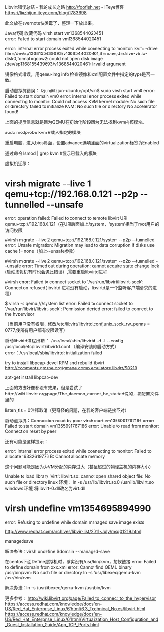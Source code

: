 Libvirt错误总结 - 我的成长之路 http://foofish.net - ITeye博客 https://liuzhijun.iteye.com/blog/1783698

此文放在evernote快发霉了，整理一下放出来。

Java代码  收藏代码
virsh start vm1368544020451  
 error: Failed to start domain vm1368544020451

error: internal error process exited while connecting to monitor: kvm: -drive file=/dev/sp1368155439693/v1368544020461,if=none,id=drive-virtio-disk0,format=qcow2: could not open disk image /dev/sp1368155439693/v1368544020461: Invalid argument

 

镜像格式错误，用qemu-img info 检查镜像和xml配置文件中指定的type是否一致。

 启动虚拟机错误：
lzjun@lzjun-ubuntu:/opt/vm$ sudo virsh start vm0
error: Failed to start domain vm0
error: internal error process exited while connecting to monitor: Could not access KVM kernel module: No such file or directory
failed to initialize KVM: No such file or directory
No accelerator found!

 

上面的提示信息就是因为QEMU在初始化阶段因为无法找到kvm内核模块。

sudo modprobe kvm   #载入指定的模块

重启电脑，进入bios界面，设置advance选项里面的virtualization标签为Enabled

通过命令 lsmod | grep kvm    #显示已载入的模块

 虚拟机迁移：
# virsh migrate --live 1 qemu+tcp://192.168.0.121 --p2p --tunnelled --unsafe 
error: operation failed: Failed to connect to remote libvirt URI qemu+tcp://192.168.0.121（在URI后面加上/system，‘system’相当于root用户的访问权限)

#virsh migrate --live 2 qemu+tcp://192.168.0.121/system --p2p --tunnelled
 error: Unsafe migration: Migration may lead to data corruption if disks use cache != none（加上--unsafe参数）

#virsh migrate --live 2 qemu+tcp://192.168.0.121/system --p2p --tunnelled --unsafe 
error: Timed out during operation: cannot acquire state change lock (启动虚拟机有时也会遇此错误）,需要重启libvirtd进程

 #virsh
error: Failed to connect socket to '/var/run/libvirt/libvirt-sock': Connection refused(libvirtd 进程没有启动，libvirtd是一个监听客户端请求的进程）

$ virsh -c qemu:///system list
error: Failed to connect socket to '/var/run/libvirt/libvirt-sock': Permission denied
error: failed to connect to the hypervisor

（当前用户没有权限，修改/etc/libvirt/libvirtd.conf,unix_sock_rw_perms = 0777,使所有用户都有权限读写）

 

启动libvirtd进程出错
： /usr/local/sbin/libvirtd -d -l --config /usr/local/etc/libvirt/libvirtd.conf （编译安装的启动方式）
error：/usr/local/sbin/libvirtd: initialization failed

try to install libpcap-devel RPM and rebuild libvirt  http://comments.gmane.org/gmane.comp.emulators.libvirt/58218

apt-get install libpcap-dev

上面的方法好像都没有效果，但是尝试了http://wiki.libvirt.org/page/The_daemon_cannot_be_started说的，把配置文件里的

listen_tls = 0注释取消（更奇怪的问题，在我的客户端链接不对）

 

启动虚拟机：Connection reset by peer
virsh start vm1355991767186
error: Failed to start domain vm1355991767186
error: Unable to read from monitor: Connection reset by peer

 还有可能是这样提示：

error: internal error process exited while connecting to monitor: Failed to allocate 16332619776 B: Cannot allocate memory

这个问题可能是因为为VM分配的内存过大（甚至超过的物理主机的内存大小）

 

Unable to load library 'virt': libvirt.so: cannot open shared object file: No such file or directory
linux 环境：
     ln -s /usr/lib/libvirt.so.0   /usr/lib/libvirt.so
windows 环境
     将libvirt-0.dll改名为virt.dll
  
# virsh undefine vm1354695894990
error: Refusing to undefine while domain managed save image exists

http://www.redhat.com/archives/libvir-list/2011-July/msg01219.html

 managedsave

解决办法：virsh undefine $domain  --managed-save
 
在centos下面Define虚拟机时，确实没有/usr/bin/kvm，加软链接
error: Failed to define domain from xxx.xml
error: Cannot find QEMU binary /usr/bin/kvm: No such file or directory
ln -s /usr/libexec/qemu-kvm /usr/bin/kvm
 
解决办法：ln -s /usr/libexec/qemu-kvm /usr/bin/kvm
 
更多参考：
http://wiki.libvirt.org/page/Failed_to_connect_to_the_hypervisor
https://access.redhat.com/knowledge/docs/en-US/Red_Hat_Enterprise_Linux/6/html/6.3_Technical_Notes/libvirt.html
https://access.redhat.com/knowledge/docs/en-US/Red_Hat_Enterprise_Linux/6/html/Virtualization_Host_Configuration_and_Guest_Installation_Guide/App_TCP_Ports.html
 
 